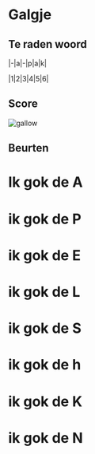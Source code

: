 # Galgje

## Te raden woord


|-|a|-|p|a|k|

|1|2|3|4|5|6|

## Score
![gallow](./images/6.png)

## Beurten
# Ik gok de A
# ik gok de P
# ik gok de E
# ik gok de L
# ik gok de S
# ik gok de h
# ik gok de K
# ik gok de N